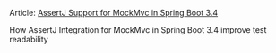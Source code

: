Article: [AssertJ Support for MockMvc in Spring Boot 3.4](https://itnext.io/assertj-support-for-mockmvc-in-spring-boot-3-4-a2693f27c229)

How AssertJ Integration for MockMvc in Spring Boot 3.4 improve test readability

